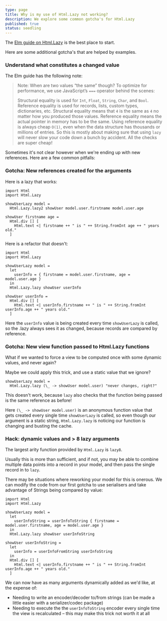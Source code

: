 ```yaml
---
type: page
title: Why is my use of Html.Lazy not working?
description: We explore some common gotcha's for Html.Lazy
published: true
status: seedling
---
```


The [Elm guide on Html.Lazy](https://guide.elm-lang.org/optimization/lazy.html) is the best place to start.

Here are some additional gotcha's that are helped by examples.


### Understand what constitutes a changed value

The Elm guide has the following note:

> Note: When are two values “the same” though? To optimize for performance, we use JavaScript’s `===` operator behind the scenes:
>
> Structural equality is used for `Int`, `Float`, `String`, `Char`, and `Bool`.
> Reference equality is used for records, lists, custom types, dictionaries, etc.
> Structural equality means that `4` is the same as `4` no matter how you produced those values. Reference equality means the actual pointer in memory has to be the same. Using reference equality is always cheap `O(1)`, even when the data structure has thousands or millions of entries. So this is mostly about making sure that using `lazy` will never slow your code down a bunch by accident. All the checks are super cheap!

Sometimes it's not clear however when we're ending up with new references. Here are a few common pitfalls:


### Gotcha: New references created for the arguments

Here is a lazy that works:

```
import Html
import Html.Lazy

showUserLazy model =
  Html.Lazy.lazy2 showUser model.user.firstname model.user.age

showUser firstname age =
  Html.div [] [
    Html.text <| firstname ++ " is " ++ String.fromInt age ++ " years old."
  ]
```

Here is a refactor that doesn't:

```
import Html
import Html.Lazy

showUserLazy model =
  let
    userInfo = { firstname = model.user.firstname, age = model.user.age }
  in
  Html.Lazy.lazy showUser userInfo

showUser userInfo =
  Html.div [] [
    Html.text <| userInfo.firstname ++ " is " ++ String.fromInt userInfo.age ++ " years old."
  ]
```

Here the `userInfo` value is being created every time `showUserLazy` is called, so the .lazy always sees it as changed, because records are compared by reference.


### Gotcha: New view function passed to Html.Lazy functions

What if we wanted to force a view to be computed once with some dynamic values, and never again?

Maybe we could apply this trick, and use a static value that we ignore?

```
showUserLazy model =
  Html.Lazy.lazy (\_ -> showUser model.user) "never changes, right?"
```

This doesn't work, because `lazy` also checks that the function being passed is the same reference as before!

Here `(\_ -> showUser model.user)` is an anonymous function value that gets created every single time `showUserLazy` is called, so even though our argument is a static string, `Html.Lazy.lazy` is noticing our function is changing and busting the cache.



### Hack: dynamic values and > 8 lazy arguments

The largest arity function provided by `Html.Lazy` is `lazy8`.

Usually this is more than sufficient, and if not, you may be able to combine multiple data points into a record in your model, and then pass the single record in to `lazy`.

There may be situations where reworking your model for this is onerous. We can modify the code from our first gotcha to use serialisers and take advantage of Strings being compared by value:

```
import Html
import Html.Lazy

showUserLazy model =
  let
    userInfoString = userInfoToString { firstname = model.user.firstname, age = model.user.age }
  in
  Html.Lazy.lazy showUser userInfoString

showUser userInfoString =
  let
    userInfo = userInfoFromString userInfoString
  in
  Html.div [] [
    Html.text <| userInfo.firstname ++ " is " ++ String.fromInt userInfo.age ++ " years old."
  ]
```

We can now have as many arguments dynamically added as we'd like, at the expense of:

- Needing to write an encoder/decoder to/from strings (can be made a little easier with a serializer/codec package)
- Needing to execute the the `userInfoToString` encoder every single time the view is recalculated – this may make this trick not worth it at all
